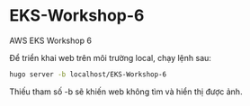 # EKS-Workshop-6
 AWS EKS Workshop 6 <br>

Để triển khai web trên môi trường local, chạy lệnh sau:

```bash
hugo server -b localhost/EKS-Workshop-6
```

Thiếu tham số -b sẽ khiến web không tìm và hiển thị được ảnh.

